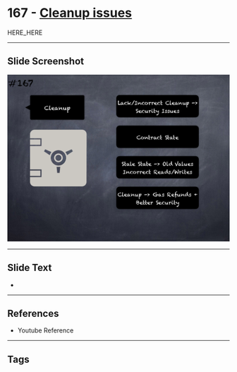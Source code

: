 # 167 - [Cleanup issues](Cleanup%20issues.md)

HERE_HERE

___
## Slide Screenshot
![0167.png](../../images/pitfalls_and_best_practices201/167.png)
___
## Slide Text
- 
___
## References
- Youtube Reference
___
## Tags